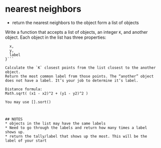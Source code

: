 # nearest neighbors

* return the nearest neighbors to the object form a list of objects

Write a function that accepts a list of objects, an integer `K`, and another object.
Each object in the list has three properties:

```{
  x,
  y,
  label
}```

Calculate the `K` closest points from the list closest to the another object.
Return the most common label from those points. The “another” object does not have a label. It’s your job to determine it’s label.

Distance formula:
Math.sqrt( (x1 - x2)^2 + (y1 - y2)^2 )

You may use [].sort()



## NOTES
* objects in the list may have the same labels
* Need to go through the labels and return how many times a label shows up.
* return the tally/label that shows up the most. This will be the label of your start